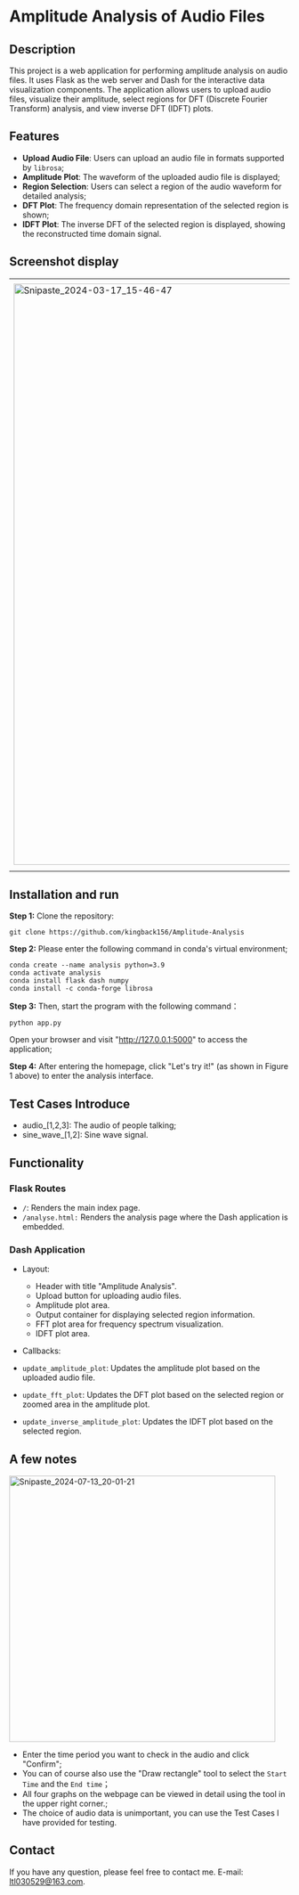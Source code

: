 # Amplitude Analysis of Audio Files

## Description

This project is a web application for performing amplitude analysis on audio files. It uses Flask as the web server and Dash for the interactive data visualization components. The application allows users to upload audio files, visualize their amplitude, select regions for DFT (Discrete Fourier Transform) analysis, and view inverse DFT (IDFT) plots.

## Features
- **Upload Audio File**: Users can upload an audio file in formats supported by `librosa`;
- **Amplitude Plot**: The waveform of the uploaded audio file is displayed;
- **Region Selection**: Users can select a region of the audio waveform for detailed analysis;
- **DFT Plot**: The frequency domain representation of the selected region is shown;
- **IDFT Plot**: The inverse DFT of the selected region is displayed, showing the reconstructed time domain signal.
## Screenshot display
<table>
  <tr>
    <td><img width="1044" alt="Snipaste_2024-03-17_15-46-47" src="https://github.com/kingback156/Amplitude-Analysis/assets/146167978/de46f1e3-c620-43ac-a4ba-445b1281e85e" scale=0.5></td>
    <td><img width="1057" alt="Snipaste_2024-03-17_15-47-37" src="https://github.com/user-attachments/assets/d6fa1c2c-48ad-4493-b353-c2453431bae7" scale=0.5></td>
    <td><img width="1044" alt="Snipaste_2024-03-17_15-46-47" src="https://github.com/user-attachments/assets/d43d3366-8388-4edd-9c76-7d2e8bdd5598" scale=0.5></td>
    <td><img width="1044" alt="Snipaste_2024-03-17_15-46-47" src="https://github.com/user-attachments/assets/0a6450aa-0586-4f05-bf85-e09f17c8512d" scale=0.5></td>
  </tr>
</table>

## Installation and run
**Step 1:** Clone the repository:
```
git clone https://github.com/kingback156/Amplitude-Analysis
```
**Step 2:** Please enter the following command in conda's virtual environment;
```
conda create --name analysis python=3.9
conda activate analysis
conda install flask dash numpy
conda install -c conda-forge librosa
```
**Step 3:** Then, start the program with the following command：
```
python app.py
```
Open your browser and visit "http://127.0.0.1:5000" to access the application;

**Step 4:** After entering the homepage, click "Let's try it!" (as shown in Figure 1 above) to enter the analysis interface.
## Test Cases Introduce
- audio_[1,2,3]: The audio of people talking;
- sine_wave_[1,2]: Sine wave signal.
## Functionality
### Flask Routes
- `/`: Renders the main index page.
- `/analyse.html:` Renders the analysis page where the Dash application is embedded.
### Dash Application
- Layout:
   - Header with title "Amplitude Analysis".
   - Upload button for uploading audio files.
   - Amplitude plot area.
   - Output container for displaying selected region information.
   - FFT plot area for frequency spectrum visualization.
   - IDFT plot area.

- Callbacks:
- `update_amplitude_plot`: Updates the amplitude plot based on the uploaded audio file.
- `update_fft_plot`: Updates the DFT plot based on the selected region or zoomed area in the amplitude plot.
- `update_inverse_amplitude_plot`: Updates the IDFT plot based on the selected region.

## A few notes
<img width="478" alt="Snipaste_2024-07-13_20-01-21" src="https://github.com/user-attachments/assets/d31abd3c-bc28-4e07-8341-2c79ed45ce0e">

- Enter the time period you want to check in the audio and click "Confirm";
- You can of course also use the "Draw rectangle" tool to select the `Start Time` and the `End time`；
- All four graphs on the webpage can be viewed in detail using the tool in the upper right corner.;
- The choice of audio data is unimportant, you can use the Test Cases I have provided for testing.

## Contact
If you have any question, please feel free to contact me. E-mail: ltl030529@163.com.

